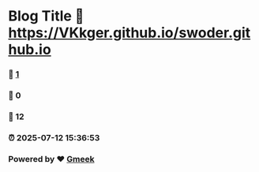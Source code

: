 # Blog Title :link: https://VKkger.github.io/swoder.github.io 
### :page_facing_up: [1](https://VKkger.github.io/swoder.github.io/tag.html) 
### :speech_balloon: 0 
### :hibiscus: 12 
### :alarm_clock: 2025-07-12 15:36:53 
### Powered by :heart: [Gmeek](https://github.com/Meekdai/Gmeek)
